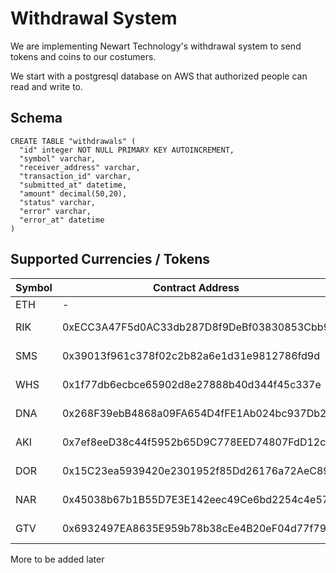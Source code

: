 # Withdrawal System

We are implementing Newart Technology's withdrawal system to send tokens and coins to our costumers.

We start with a postgresql database on AWS that authorized people can read and write to.

## Schema

```
CREATE TABLE "withdrawals" (
  "id" integer NOT NULL PRIMARY KEY AUTOINCREMENT,
  "symbol" varchar,
  "receiver_address" varchar,
  "transaction_id" varchar,
  "submitted_at" datetime,
  "amount" decimal(50,20),
  "status" varchar,
  "error" varchar,
  "error_at" datetime
)
```

## Supported Currencies / Tokens

Symbol  | Contract Address | Platform
--------|------------------|-----------
ETH     | - | -
RIK     | 0xECC3A47F5d0AC33db287D8f9DeBf03830853Cbb9 | Ethereum ERC20
SMS     | 0x39013f961c378f02c2b82a6e1d31e9812786fd9d | Ethereum ERC20
WHS     | 0x1f77db6ecbce65902d8e27888b40d344f45c337e | Ethereum ERC20
DNA     | 0x268F39ebB4868a09FA654D4fFE1Ab024bc937Db2 | Ethereum ERC20
AKI     | 0x7ef8eeD38c44f5952b65D9C778EED74807FdD12c | Ethereum ERC20
DOR     | 0x15C23ea5939420e2301952f85Dd26176a72AeC89 | Ethereum ERC20
NAR     | 0x45038b67b1B55D7E3E142eec49Ce6bd2254c4e57 | Ethereum ERC20
GTV     | 0x6932497EA8635E959b78b38cEe4B20eF04d77f79 | Ethereum ERC20






More to be added later
